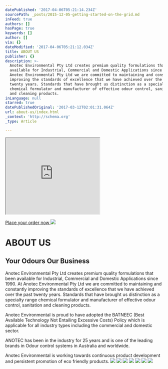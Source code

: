 ```yaml
---
datePublished: '2017-04-06T05:21:14.234Z'
sourcePath: _posts/2015-12-05-getting-started-on-the-grid.md
inFeed: true
authors: []
hasPage: true
keywords: []
author: []
via: {}
dateModified: '2017-04-06T05:21:12.034Z'
title: ABOUT US
publisher: {}
description: >-
  Anotec Environmental Pty Ltd creates premium quality formulations that been
  available for Industrial, Commercial and Domestic Applications since 1990. At
  Anotec Environmental Pty Ltd we are committed to maintaining and constantly
  improving the standards of excellence that we have achieved over the past
  twenty years. Standards that have brought us distinction as a specialty range
  chemical formulator and manufacturer of effective odour control, sanitation
  and cleaning products.
inLanguage: null
starred: true
datePublishedOriginal: '2017-03-12T02:01:31.064Z'
url: about-us/index.html
_context: 'http://schema.org'
_type: Article

---
```

<iframe src="https://the-grid.github.io/ed-userhtml/?g=eJx1VMFu2zAMvecrGB8aZ3XkDkUvTdqhXXPoYVmxFrsEwaDJtK3UkQyJTmas_fdRjtMWLZZDSFqP5OMT7dlwMoF7ko7A5nDlW6Pgxumc4KvNECaTy8HMK6druhwM88Yo0tbEY_g7ANhKBzRlR-cQE1zATpvM7kQW8t_HH46fnmC5SmBIQhtNY3BIjTMQwq19xAy-wNbqDOI-TVnjbYVwdAS9K9A56z48iKP9AN7oukYCbVTVZFyQdlqhiMZjOGe-L30uYHiSAI9BYoNU2szzoyVEOkNDOm-jBCJukOsieOSkegyOQ48UnAx_N92RL-0u2FqbLq5lgcGWXClYm-edMRGs-oa5VGRdyw1ftMW9uHAQ5J3o4ReEN9M-6GGGa1w5J1tRO0uW2hqFr8LASlZVLF3RbHgeP07AiMb4kiXiXgmTqBtfxia4-5rPwTwnr3qI3Lq5VGX8kSQtccWdXybhky67K1xZmb0djQ5ZYQBkIgnYBPS-KzLyFM84ZuebpFIo1FVscAc3kpDHT4HbfgqJliGZVd1EQjnk83mFIYqj_bZG405hACuCFIyPCP9QupZb2SO4jJDdwu83wHIl6711utBBzUgaa9qNbXwH9S4Ao5Ko9udpuvb9IvNibtJ-x9IIjpn_MUSdR8ET65DfcTFvaRdIPWd_3T7IYiE3-Mp-ebIKF1VLx4AFv4q8rh4dXSPfBcYsm-mFng6eY_7ryIj7xe3d3fzh18_5j_vb7wvuNzoRp-Lz6AAIVxKPtD_LdwXl-LhVI06epYd3fBa-B3OT_e9r8A8yekuT" height="244" style=""></iframe>

[Place your order now ][0]
![](https://the-grid-user-content.s3-us-west-2.amazonaws.com/2f8dded5-e674-41e9-8e1e-0fb1f47bb2d7.jpg)

# ABOUT US

## Your Odours Our Business

Anotec Environmental Pty Ltd creates premium quality formulations that been available for Industrial, Commercial and Domestic Applications since 1990\. At Anotec Environmental Pty Ltd we are committed to maintaining and constantly improving the standards of excellence that we have achieved over the past twenty years. Standards that have brought us distinction as a specialty range chemical formulator and manufacturer of effective odour control, sanitation and cleaning products.

Anotec Environmental is proud to have adopted the BATNEEC (Best Available Technology Not Entailing Excessive Costs) Policy which is applicable for all industry types including the commercial and domestic sector.

ANOTEC has been in the industry for 25 years and is one of the leading brands in Odour control systems in Australia and worldwide.

Anotec Environmental is working towards continuous product development and persistent promotion of eco friendly products.
![](https://the-grid-user-content.s3-us-west-2.amazonaws.com/04233b49-f195-47ed-85cf-1b244589d199.jpg)
![](https://the-grid-user-content.s3-us-west-2.amazonaws.com/cac3523f-c114-4ebc-8c7a-13606bfdc047.png)
![](https://the-grid-user-content.s3-us-west-2.amazonaws.com/53b6131e-6b3d-4ac4-a945-ea8f55af167e.jpg)
![](https://the-grid-user-content.s3-us-west-2.amazonaws.com/329b16b6-649c-41c8-adf0-fde624d801b0.png)
![](https://s3-us-west-2.amazonaws.com/the-grid-img/p/c4cdae32c6cc7b6b864543e0dba7d419223aeed9.jpg)
![](https://the-grid-user-content.s3-us-west-2.amazonaws.com/e6340e20-e011-4013-b934-6a410200e839.jpg)
![](https://the-grid-user-content.s3-us-west-2.amazonaws.com/872a3264-eca2-46f4-bc47-7f22e52ce21f.jpg)

[0]: https://anotecenv.wufoo.com/forms/zxgf09v0d23peg